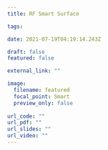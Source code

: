 ```yaml
---
title: RF Smart Surface

tags:

date: 2021-07-19T04:19:14.243Z

draft: false
featured: false

external_link: ""

image:
  filename: featured
  focal_point: Smart
  preview_only: false
  
url_code: ""
url_pdf: ""
url_slides: ""
url_video: ""
---
```

